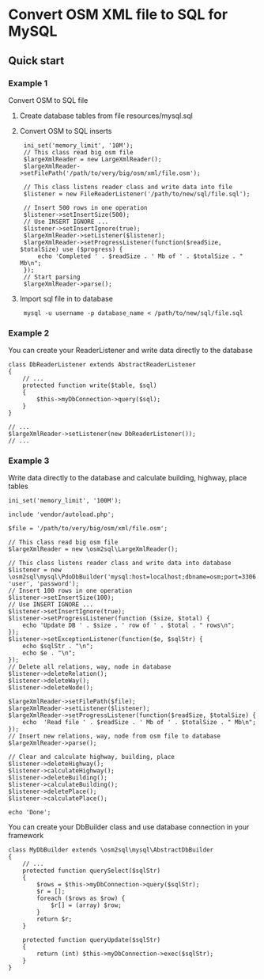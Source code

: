 # Convert OSM XML file to SQL for MySQL


## Quick start

### Example 1
Convert OSM to SQL file
1. Create database tables from file resources/mysql.sql

2. Convert OSM to SQL inserts

        ini_set('memory_limit', '10M');
        // This class read big osm file
        $largeXmlReader = new LargeXmlReader();
        $largeXmlReader->setFilePath('/path/to/very/big/osm/xml/file.osm');
        
        // This class listens reader class and write data into file
        $listener = new FileReaderListener('/path/to/new/sql/file.sql');
        
        // Insert 500 rows in one operation
        $listener->setInsertSize(500);
        // Use INSERT IGNORE ...
        $listener->setInsertIgnore(true);
        $largeXmlReader->setListener($listener);
        $largeXmlReader->setProgressListener(function($readSize, $totalSize) use ($progress) {
            echo 'Completed ' . $readSize . ' Mb of ' . $totalSize . " Mb\n";
        });
        // Start parsing
        $largeXmlReader->parse();

3. Import sql file in to database

        mysql -u username -p database_name < /path/to/new/sql/file.sql

### Example 2
You can create your ReaderListener and write data directly to the database

    class DbReaderListener extends AbstractReaderListener
    {
        // ...
        protected function write($table, $sql)
        {
            $this->myDbConnection->query($sql);
        }
    }
    
    // ...
    $largeXmlReader->setListener(new DbReaderListener());
    // ...

### Example 3
Write data directly to the database and calculate building, highway, place tables

    ini_set('memory_limit', '100M');
    
    include 'vendor/autoload.php';
    
    $file = '/path/to/very/big/osm/xml/file.osm';
    
    // This class read big osm file
    $largeXmlReader = new \osm2sql\LargeXmlReader();
    
    // This class listens reader class and write data into database
    $listener = new \osm2sql\mysql\PdoDbBuilder('mysql:host=localhost;dbname=osm;port=3306', 'user', 'password');
    // Insert 100 rows in one operation
    $listener->setInsertSize(100);
    // Use INSERT IGNORE ...
    $listener->setInsertIgnore(true);
    $listener->setProgressListener(function ($size, $total) {
        echo 'Update DB ' . $size . ' row of ' . $total . " rows\n";
    });
    $listener->setExceptionListener(function($e, $sqlStr) {
        echo $sqlStr . "\n";
        echo $e . "\n";
    });
    // Delete all relations, way, node in database
    $listener->deleteRelation();
    $listener->deleteWay();
    $listener->deleteNode();
    
    $largeXmlReader->setFilePath($file);
    $largeXmlReader->setListener($listener);
    $largeXmlReader->setProgressListener(function($readSize, $totalSize) {
        echo  'Read file ' . $readSize . ' Mb of ' . $totalSize . " Mb\n";
    });
    // Insert new relations, way, node from osm file to database
    $largeXmlReader->parse();
    
    // Clear and calculate highway, building, place
    $listener->deleteHighway();
    $listener->calculateHighway();
    $listener->deleteBuilding();
    $listener->calculateBuilding();
    $listener->deletePlace();
    $listener->calculatePlace();
    
    echo 'Done';

You can create your DbBuilder class and use database connection in your framework

    class MyDbBuilder extends \osm2sql\mysql\AbstractDbBuilder
    {
        // ...
        protected function querySelect($sqlStr)
        {
            $rows = $this->myDbConnection->query($sqlStr);
            $r = [];
            foreach ($rows as $row) {
                $r[] = (array) $row;
            }
            return $r;
        }
    
        protected function queryUpdate($sqlStr)
        {
            return (int) $this->myDbConnection->exec($sqlStr);
        }
    }